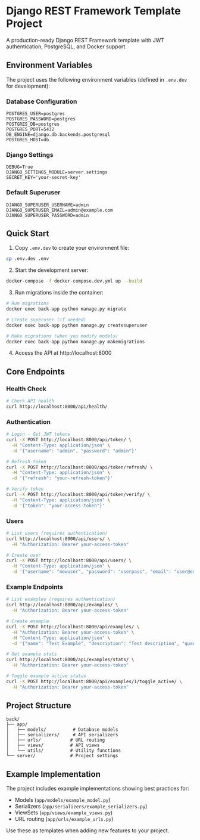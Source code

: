 # Django REST Framework Template Project

A production-ready Django REST Framework template with JWT authentication, PostgreSQL, and Docker support.

## Environment Variables

The project uses the following environment variables (defined in `.env.dev` for development):

### Database Configuration
```
POSTGRES_USER=postgres
POSTGRES_PASSWORD=postgres
POSTGRES_DB=postgres
POSTGRES_PORT=5432
DB_ENGINE=django.db.backends.postgresql
POSTGRES_HOST=db
```

### Django Settings
```
DEBUG=True
DJANGO_SETTINGS_MODULE=server.settings
SECRET_KEY='your-secret-key'
```

### Default Superuser
```
DJANGO_SUPERUSER_USERNAME=admin
DJANGO_SUPERUSER_EMAIL=admin@example.com
DJANGO_SUPERUSER_PASSWORD=admin
```

## Quick Start

1. Copy `.env.dev` to create your environment file:
```bash
cp .env.dev .env
```

2. Start the development server:
```bash
docker-compose -f docker-compose.dev.yml up --build
```

3. Run migrations inside the container:
```bash
# Run migrations
docker exec back-app python manage.py migrate

# Create superuser (if needed)
docker exec back-app python manage.py createsuperuser

# Make migrations (when you modify models)
docker exec back-app python manage.py makemigrations
```

4. Access the API at http://localhost:8000

## Core Endpoints

### Health Check
```bash
# Check API health
curl http://localhost:8000/api/health/
```

### Authentication
```bash
# Login - Get JWT tokens
curl -X POST http://localhost:8000/api/token/ \
  -H "Content-Type: application/json" \
  -d '{"username": "admin", "password": "admin"}'

# Refresh token
curl -X POST http://localhost:8000/api/token/refresh/ \
  -H "Content-Type: application/json" \
  -d '{"refresh": "your-refresh-token"}'

# Verify token
curl -X POST http://localhost:8000/api/token/verify/ \
  -H "Content-Type: application/json" \
  -d '{"token": "your-access-token"}'
```

### Users
```bash
# List users (requires authentication)
curl http://localhost:8000/api/users/ \
  -H "Authorization: Bearer your-access-token"

# Create user
curl -X POST http://localhost:8000/api/users/ \
  -H "Content-Type: application/json" \
  -d '{"username": "newuser", "password": "userpass", "email": "user@example.com"}'
```

### Example Endpoints
```bash
# List examples (requires authentication)
curl http://localhost:8000/api/examples/ \
  -H "Authorization: Bearer your-access-token"

# Create example
curl -X POST http://localhost:8000/api/examples/ \
  -H "Authorization: Bearer your-access-token" \
  -H "Content-Type: application/json" \
  -d '{"name": "Test Example", "description": "Test description", "quantity": 1}'

# Get example stats
curl http://localhost:8000/api/examples/stats/ \
  -H "Authorization: Bearer your-access-token"

# Toggle example active status
curl -X POST http://localhost:8000/api/examples/1/toggle_active/ \
  -H "Authorization: Bearer your-access-token"
```

## Project Structure

```
back/
├── app/
│   ├── models/          # Database models
│   ├── serializers/     # API serializers
│   ├── urls/           # URL routing
│   ├── views/          # API views
│   └── utils/          # Utility functions
└── server/             # Project settings
```

## Example Implementation

The project includes example implementations showing best practices for:
- Models (`app/models/example_model.py`)
- Serializers (`app/serializers/example_serializers.py`)
- ViewSets (`app/views/example_views.py`)
- URL routing (`app/urls/example_urls.py`)

Use these as templates when adding new features to your project.
